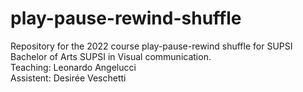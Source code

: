 # play-pause-rewind-shuffle
Repository for the 2022 course play-pause-rewind shuffle for SUPSI Bachelor of Arts SUPSI in Visual communication.<br />
Teaching: Leonardo Angelucci<br />
Assistent: Desirée Veschetti
